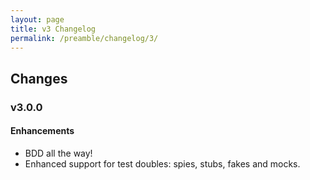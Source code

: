 ```yaml
---
layout: page
title: v3 Changelog
permalink: /preamble/changelog/3/
---
```


## Changes

### v3.0.0
#### Enhancements
* BDD all the way!
* Enhanced support for test doubles: spies, stubs, fakes and mocks.
